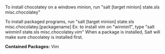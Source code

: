 To install chocolatey on a windows minion, run "salt [target minion] state.sls misc.chocolatey"

To install packaged programs, run "salt [target minion] state.sls misc.chocolatey.[packagename]
Ex: to install vim on "winmin1", type "salt winmin1 state.sls misc.chocolatey.vim"
When a package is installed, Salt will make sure chocolatey is installed first.

**Contained Packages:**
Vim
